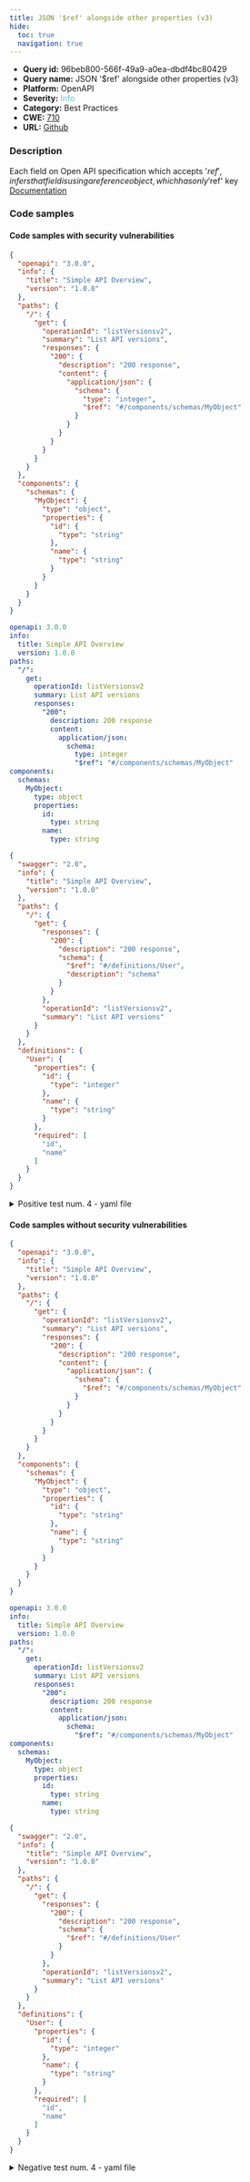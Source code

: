 ```yaml
---
title: JSON '$ref' alongside other properties (v3)
hide:
  toc: true
  navigation: true
---
```


<style>
  .highlight .hll {
    background-color: #ff171742;
  }
  .md-content {
    max-width: 1100px;
    margin: 0 auto;
  }
</style>

-   **Query id:** 96beb800-566f-49a9-a0ea-dbdf4bc80429
-   **Query name:** JSON '$ref' alongside other properties (v3)
-   **Platform:** OpenAPI
-   **Severity:** <span style="color:#5bc0de">Info</span>
-   **Category:** Best Practices
-   **CWE:** <a href="https://cwe.mitre.org/data/definitions/710.html" onclick="newWindowOpenerSafe(event, 'https://cwe.mitre.org/data/definitions/710.html')">710</a>
-   **URL:** [Github](https://github.com/Checkmarx/kics/tree/master/assets/queries/openAPI/general/json_ref_alongside_properties)

### Description
Each field on Open API specification which accepts '$ref', infers that field is using a reference object, which has only '$ref' key<br>
[Documentation](https://swagger.io/specification/#reference-object)

### Code samples
#### Code samples with security vulnerabilities
```json title="Positive test num. 1 - json file" hl_lines="17"
{
  "openapi": "3.0.0",
  "info": {
    "title": "Simple API Overview",
    "version": "1.0.0"
  },
  "paths": {
    "/": {
      "get": {
        "operationId": "listVersionsv2",
        "summary": "List API versions",
        "responses": {
          "200": {
            "description": "200 response",
            "content": {
              "application/json": {
                "schema": {
                  "type": "integer",
                  "$ref": "#/components/schemas/MyObject"
                }
              }
            }
          }
        }
      }
    }
  },
  "components": {
    "schemas": {
      "MyObject": {
        "type": "object",
        "properties": {
          "id": {
            "type": "string"
          },
          "name": {
            "type": "string"
          }
        }
      }
    }
  }
}

```
```yaml title="Positive test num. 2 - yaml file" hl_lines="15"
openapi: 3.0.0
info:
  title: Simple API Overview
  version: 1.0.0
paths:
  "/":
    get:
      operationId: listVersionsv2
      summary: List API versions
      responses:
        "200":
          description: 200 response
          content:
            application/json:
              schema:
                type: integer
                "$ref": "#/components/schemas/MyObject"
components:
  schemas:
    MyObject:
      type: object
      properties:
        id:
          type: string
        name:
          type: string

```
```json title="Positive test num. 3 - json file" hl_lines="13"
{
  "swagger": "2.0",
  "info": {
    "title": "Simple API Overview",
    "version": "1.0.0"
  },
  "paths": {
    "/": {
      "get": {
        "responses": {
          "200": {
            "description": "200 response",
            "schema": {
              "$ref": "#/definitions/User",
              "description": "schema"
            }
          }
        },
        "operationId": "listVersionsv2",
        "summary": "List API versions"
      }
    }
  },
  "definitions": {
    "User": {
      "properties": {
        "id": {
          "type": "integer"
        },
        "name": {
          "type": "string"
        }
      },
      "required": [
        "id",
        "name"
      ]
    }
  }
}

```
<details><summary>Positive test num. 4 - yaml file</summary>

```yaml hl_lines="13"
swagger: "2.0"
info:
  title: Simple API Overview
  version: 1.0.0
paths:
  "/":
    get:
      operationId: listVersionsv2
      summary: List API versions
      responses:
        "200":
          description: 200 response
          schema:
            $ref: "#/definitions/User"
            description: schema
definitions:
  User:
    properties:
      id:
        type: integer
      name:
        type: string
    required:
      - id
      - name

```
</details>


#### Code samples without security vulnerabilities
```json title="Negative test num. 1 - json file"
{
  "openapi": "3.0.0",
  "info": {
    "title": "Simple API Overview",
    "version": "1.0.0"
  },
  "paths": {
    "/": {
      "get": {
        "operationId": "listVersionsv2",
        "summary": "List API versions",
        "responses": {
          "200": {
            "description": "200 response",
            "content": {
              "application/json": {
                "schema": {
                  "$ref": "#/components/schemas/MyObject"
                }
              }
            }
          }
        }
      }
    }
  },
  "components": {
    "schemas": {
      "MyObject": {
        "type": "object",
        "properties": {
          "id": {
            "type": "string"
          },
          "name": {
            "type": "string"
          }
        }
      }
    }
  }
}

```
```yaml title="Negative test num. 2 - yaml file"
openapi: 3.0.0
info:
  title: Simple API Overview
  version: 1.0.0
paths:
  "/":
    get:
      operationId: listVersionsv2
      summary: List API versions
      responses:
        "200":
          description: 200 response
          content:
            application/json:
              schema:
                "$ref": "#/components/schemas/MyObject"
components:
  schemas:
    MyObject:
      type: object
      properties:
        id:
          type: string
        name:
          type: string

```
```json title="Negative test num. 3 - json file"
{
  "swagger": "2.0",
  "info": {
    "title": "Simple API Overview",
    "version": "1.0.0"
  },
  "paths": {
    "/": {
      "get": {
        "responses": {
          "200": {
            "description": "200 response",
            "schema": {
              "$ref": "#/definitions/User"
            }
          }
        },
        "operationId": "listVersionsv2",
        "summary": "List API versions"
      }
    }
  },
  "definitions": {
    "User": {
      "properties": {
        "id": {
          "type": "integer"
        },
        "name": {
          "type": "string"
        }
      },
      "required": [
        "id",
        "name"
      ]
    }
  }
}

```
<details><summary>Negative test num. 4 - yaml file</summary>

```yaml
swagger: "2.0"
info:
  title: Simple API Overview
  version: 1.0.0
paths:
  "/":
    get:
      operationId: listVersionsv2
      summary: List API versions
      responses:
        "200":
          description: 200 response
          schema:
            $ref: "#/definitions/User"
definitions:
  User:
    properties:
      id:
        type: integer
      name:
        type: string
    required:
      - id
      - name

```
</details>
